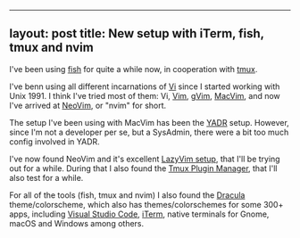 
---
layout: post
title: New setup with iTerm, fish, tmux and nvim
---

I've been using <a href="https:fishshell.com">fish</a> for quite a while now, in cooperation with <a href="https://tmux.github.io">tmux</a>.
<p>
I've benn using all different incarnations of <a href="https://en.wikipedia.org/wiki/Vi">Vi</a> since I started working with Unix 1991. I think I've tried most of them: Vi, <a href="https://vim.org">Vim</a>, <a href="https://gvim.en.softonic.com">gVim</a>, <a href="https://macvim-dev.github.io/macvim/">MacVim</a>, and now I've arrived at <a href="https://neovim.io">NeoVim</a>, or "nvim" for short.
<p>
The setup I've been using with MacVim has been the <a href="https://nandalopes.github.io/dotfiles/">YADR</a> setup.
However, since I'm not a developer per se, but a SysAdmin, there were a bit too much config involved in YADR.
<p>
I've now found NeoVim and it's excellent <a href="https://www.lazyvim.org/">LazyVim setup</a>, that I'll be trying out for a while.
During that I also found the <a href="https://github.com/tmux-plugins/tpm">Tmux Plugin Manager</a>, that I'll also test for a while.
<p>
For all of the tools (fish, tmux and nvim) I also found the <a href="https://draculatheme.com">Dracula</a> theme/colorscheme, which also has themes/colorschemes for some 300+ apps, including <a href="https://code.visualstudio.com">Visual Studio Code</a>, <a href="https://iterm2.com">iTerm</a>, native terminals for Gnome, macOS and Windows among others.

